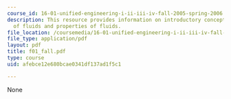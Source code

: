 ```yaml
---
course_id: 16-01-unified-engineering-i-ii-iii-iv-fall-2005-spring-2006
description: This resource provides information on introductory concepts and definitions
  of fluids and properties of fluids.
file_location: /coursemedia/16-01-unified-engineering-i-ii-iii-iv-fall-2005-spring-2006/afebce12e680bcae0341df137ad1f5c1_f01_fall.pdf
file_type: application/pdf
layout: pdf
title: f01_fall.pdf
type: course
uid: afebce12e680bcae0341df137ad1f5c1

---
```

None